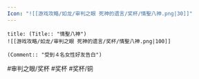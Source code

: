 ```yaml
---
Icon: "![[游戏攻略/如龙/审判之眼 死神的遗言/奖杯/情聖八神.png|30]]"
---
```

```ad-common-bronze-trophy
title: (Title:: "情聖八神")
![[游戏攻略/如龙/审判之眼 死神的遗言/奖杯/情聖八神.png|100]]

(Comment:: "受到４名女性好友告白")
```

#审判之眼/奖杯 #奖杯 #奖杯/铜
